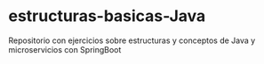 # estructuras-basicas-Java
Repositorio con ejercicios sobre estructuras y conceptos de Java y microservicios con SpringBoot
